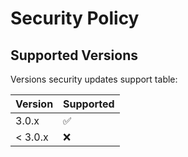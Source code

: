 # Security Policy

## Supported Versions

Versions security updates support table:

| Version | Supported          |
| ------- | ------------------ |
| 3.0.x   | :white_check_mark: |
| < 3.0.x | :x:                |

